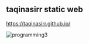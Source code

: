 ## taqinasirr static web

https://taqinasirr.github.io/

![programming3](https://user-images.githubusercontent.com/21170527/104677832-186af000-5725-11eb-8cf8-97aa86e65437.gif)
